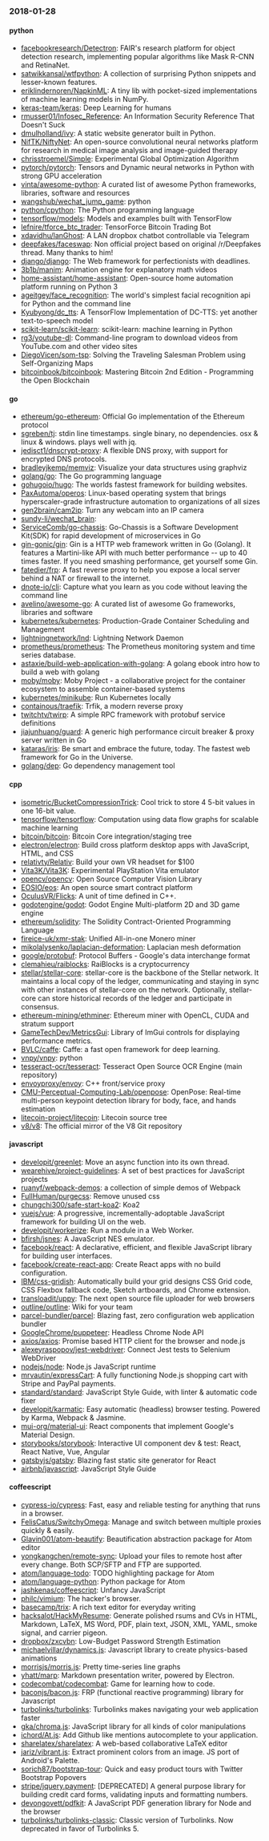 ### 2018-01-28

#### python
* [facebookresearch/Detectron](https://github.com/facebookresearch/Detectron): FAIR's research platform for object detection research, implementing popular algorithms like Mask R-CNN and RetinaNet.
* [satwikkansal/wtfpython](https://github.com/satwikkansal/wtfpython): A collection of surprising Python snippets and lesser-known features.
* [eriklindernoren/NapkinML](https://github.com/eriklindernoren/NapkinML): A tiny lib with pocket-sized implementations of machine learning models in NumPy.
* [keras-team/keras](https://github.com/keras-team/keras): Deep Learning for humans
* [rmusser01/Infosec_Reference](https://github.com/rmusser01/Infosec_Reference): An Information Security Reference That Doesn't Suck
* [dmulholland/ivy](https://github.com/dmulholland/ivy): A static website generator built in Python.
* [NifTK/NiftyNet](https://github.com/NifTK/NiftyNet): An open-source convolutional neural networks platform for research in medical image analysis and image-guided therapy
* [chrisstroemel/Simple](https://github.com/chrisstroemel/Simple): Experimental Global Optimization Algorithm
* [pytorch/pytorch](https://github.com/pytorch/pytorch): Tensors and Dynamic neural networks in Python with strong GPU acceleration
* [vinta/awesome-python](https://github.com/vinta/awesome-python): A curated list of awesome Python frameworks, libraries, software and resources
* [wangshub/wechat_jump_game](https://github.com/wangshub/wechat_jump_game): python 
* [python/cpython](https://github.com/python/cpython): The Python programming language
* [tensorflow/models](https://github.com/tensorflow/models): Models and examples built with TensorFlow
* [lefnire/tforce_btc_trader](https://github.com/lefnire/tforce_btc_trader): TensorForce Bitcoin Trading Bot
* [xdavidhu/lanGhost](https://github.com/xdavidhu/lanGhost):  A LAN dropbox chatbot controllable via Telegram
* [deepfakes/faceswap](https://github.com/deepfakes/faceswap): Non official project based on original /r/Deepfakes thread. Many thanks to him!
* [django/django](https://github.com/django/django): The Web framework for perfectionists with deadlines.
* [3b1b/manim](https://github.com/3b1b/manim): Animation engine for explanatory math videos
* [home-assistant/home-assistant](https://github.com/home-assistant/home-assistant):  Open-source home automation platform running on Python 3
* [ageitgey/face_recognition](https://github.com/ageitgey/face_recognition): The world's simplest facial recognition api for Python and the command line
* [Kyubyong/dc_tts](https://github.com/Kyubyong/dc_tts): A TensorFlow Implementation of DC-TTS: yet another text-to-speech model
* [scikit-learn/scikit-learn](https://github.com/scikit-learn/scikit-learn): scikit-learn: machine learning in Python
* [rg3/youtube-dl](https://github.com/rg3/youtube-dl): Command-line program to download videos from YouTube.com and other video sites
* [DiegoVicen/som-tsp](https://github.com/DiegoVicen/som-tsp): Solving the Traveling Salesman Problem using Self-Organizing Maps
* [bitcoinbook/bitcoinbook](https://github.com/bitcoinbook/bitcoinbook): Mastering Bitcoin 2nd Edition - Programming the Open Blockchain

#### go
* [ethereum/go-ethereum](https://github.com/ethereum/go-ethereum): Official Go implementation of the Ethereum protocol
* [sgreben/tj](https://github.com/sgreben/tj): stdin line timestamps. single binary, no dependencies. osx & linux & windows. plays well with jq.
* [jedisct1/dnscrypt-proxy](https://github.com/jedisct1/dnscrypt-proxy): A flexible DNS proxy, with support for encrypted DNS protocols.
* [bradleyjkemp/memviz](https://github.com/bradleyjkemp/memviz): Visualize your data structures using graphviz
* [golang/go](https://github.com/golang/go): The Go programming language
* [gohugoio/hugo](https://github.com/gohugoio/hugo): The worlds fastest framework for building websites.
* [PaxAutoma/operos](https://github.com/PaxAutoma/operos): Linux-based operating system that brings hyperscaler-grade infrastructure automation to organizations of all sizes
* [gen2brain/cam2ip](https://github.com/gen2brain/cam2ip): Turn any webcam into an IP camera
* [sundy-li/wechat_brain](https://github.com/sundy-li/wechat_brain): 
* [ServiceComb/go-chassis](https://github.com/ServiceComb/go-chassis): Go-Chassis is a Software Development Kit(SDK) for rapid development of microservices in Go
* [gin-gonic/gin](https://github.com/gin-gonic/gin): Gin is a HTTP web framework written in Go (Golang). It features a Martini-like API with much better performance -- up to 40 times faster. If you need smashing performance, get yourself some Gin.
* [fatedier/frp](https://github.com/fatedier/frp): A fast reverse proxy to help you expose a local server behind a NAT or firewall to the internet.
* [dnote-io/cli](https://github.com/dnote-io/cli): Capture what you learn as you code without leaving the command line
* [avelino/awesome-go](https://github.com/avelino/awesome-go): A curated list of awesome Go frameworks, libraries and software
* [kubernetes/kubernetes](https://github.com/kubernetes/kubernetes): Production-Grade Container Scheduling and Management
* [lightningnetwork/lnd](https://github.com/lightningnetwork/lnd): Lightning Network Daemon 
* [prometheus/prometheus](https://github.com/prometheus/prometheus): The Prometheus monitoring system and time series database.
* [astaxie/build-web-application-with-golang](https://github.com/astaxie/build-web-application-with-golang): A golang ebook intro how to build a web with golang
* [moby/moby](https://github.com/moby/moby): Moby Project - a collaborative project for the container ecosystem to assemble container-based systems
* [kubernetes/minikube](https://github.com/kubernetes/minikube): Run Kubernetes locally
* [containous/traefik](https://github.com/containous/traefik): Trfik, a modern reverse proxy
* [twitchtv/twirp](https://github.com/twitchtv/twirp): A simple RPC framework with protobuf service definitions
* [jiajunhuang/guard](https://github.com/jiajunhuang/guard): A generic high performance circuit breaker & proxy server written in Go
* [kataras/iris](https://github.com/kataras/iris): Be smart and embrace the future, today. The fastest web framework for Go in the Universe.
* [golang/dep](https://github.com/golang/dep): Go dependency management tool

#### cpp
* [isometric/BucketCompressionTrick](https://github.com/isometric/BucketCompressionTrick): Cool trick to store 4 5-bit values in one 16-bit value.
* [tensorflow/tensorflow](https://github.com/tensorflow/tensorflow): Computation using data flow graphs for scalable machine learning
* [bitcoin/bitcoin](https://github.com/bitcoin/bitcoin): Bitcoin Core integration/staging tree
* [electron/electron](https://github.com/electron/electron): Build cross platform desktop apps with JavaScript, HTML, and CSS
* [relativty/Relativ](https://github.com/relativty/Relativ):  Build your own VR headset for $100
* [Vita3K/Vita3K](https://github.com/Vita3K/Vita3K): Experimental PlayStation Vita emulator
* [opencv/opencv](https://github.com/opencv/opencv): Open Source Computer Vision Library
* [EOSIO/eos](https://github.com/EOSIO/eos): An open source smart contract platform
* [OculusVR/Flicks](https://github.com/OculusVR/Flicks): A unit of time defined in C++.
* [godotengine/godot](https://github.com/godotengine/godot): Godot Engine  Multi-platform 2D and 3D game engine
* [ethereum/solidity](https://github.com/ethereum/solidity): The Solidity Contract-Oriented Programming Language
* [fireice-uk/xmr-stak](https://github.com/fireice-uk/xmr-stak): Unified All-in-one Monero miner
* [mikolalysenko/laplacian-deformation](https://github.com/mikolalysenko/laplacian-deformation): Laplacian mesh deformation
* [google/protobuf](https://github.com/google/protobuf): Protocol Buffers - Google's data interchange format
* [clemahieu/raiblocks](https://github.com/clemahieu/raiblocks): RaiBlocks is a cryptocurrency
* [stellar/stellar-core](https://github.com/stellar/stellar-core): stellar-core is the backbone of the Stellar network. It maintains a local copy of the ledger, communicating and staying in sync with other instances of stellar-core on the network. Optionally, stellar-core can store historical records of the ledger and participate in consensus.
* [ethereum-mining/ethminer](https://github.com/ethereum-mining/ethminer): Ethereum miner with OpenCL, CUDA and stratum support
* [GameTechDev/MetricsGui](https://github.com/GameTechDev/MetricsGui): Library of ImGui controls for displaying performance metrics.
* [BVLC/caffe](https://github.com/BVLC/caffe): Caffe: a fast open framework for deep learning.
* [vnpy/vnpy](https://github.com/vnpy/vnpy): python
* [tesseract-ocr/tesseract](https://github.com/tesseract-ocr/tesseract): Tesseract Open Source OCR Engine (main repository)
* [envoyproxy/envoy](https://github.com/envoyproxy/envoy): C++ front/service proxy
* [CMU-Perceptual-Computing-Lab/openpose](https://github.com/CMU-Perceptual-Computing-Lab/openpose): OpenPose: Real-time multi-person keypoint detection library for body, face, and hands estimation
* [litecoin-project/litecoin](https://github.com/litecoin-project/litecoin): Litecoin source tree
* [v8/v8](https://github.com/v8/v8): The official mirror of the V8 Git repository

#### javascript
* [developit/greenlet](https://github.com/developit/greenlet):  Move an async function into its own thread.
* [wearehive/project-guidelines](https://github.com/wearehive/project-guidelines): A set of best practices for JavaScript projects
* [ruanyf/webpack-demos](https://github.com/ruanyf/webpack-demos): a collection of simple demos of Webpack
* [FullHuman/purgecss](https://github.com/FullHuman/purgecss): Remove unused css
* [chungchi300/safe-start-koa2](https://github.com/chungchi300/safe-start-koa2):  Koa2 
* [vuejs/vue](https://github.com/vuejs/vue):  A progressive, incrementally-adoptable JavaScript framework for building UI on the web.
* [developit/workerize](https://github.com/developit/workerize):  Run a module in a Web Worker.
* [bfirsh/jsnes](https://github.com/bfirsh/jsnes): A JavaScript NES emulator.
* [facebook/react](https://github.com/facebook/react): A declarative, efficient, and flexible JavaScript library for building user interfaces.
* [facebook/create-react-app](https://github.com/facebook/create-react-app): Create React apps with no build configuration.
* [IBM/css-gridish](https://github.com/IBM/css-gridish): Automatically build your grid designs CSS Grid code, CSS Flexbox fallback code, Sketch artboards, and Chrome extension.
* [transloadit/uppy](https://github.com/transloadit/uppy): The next open source file uploader for web browsers 
* [outline/outline](https://github.com/outline/outline):  Wiki for your team
* [parcel-bundler/parcel](https://github.com/parcel-bundler/parcel):  Blazing fast, zero configuration web application bundler
* [GoogleChrome/puppeteer](https://github.com/GoogleChrome/puppeteer): Headless Chrome Node API
* [axios/axios](https://github.com/axios/axios): Promise based HTTP client for the browser and node.js
* [alexeyraspopov/jest-webdriver](https://github.com/alexeyraspopov/jest-webdriver): Connect Jest tests to Selenium WebDriver
* [nodejs/node](https://github.com/nodejs/node): Node.js JavaScript runtime 
* [mrvautin/expressCart](https://github.com/mrvautin/expressCart): A fully functioning Node.js shopping cart with Stripe and PayPal payments.
* [standard/standard](https://github.com/standard/standard):  JavaScript Style Guide, with linter & automatic code fixer
* [developit/karmatic](https://github.com/developit/karmatic):  Easy automatic (headless) browser testing. Powered by Karma, Webpack & Jasmine.
* [mui-org/material-ui](https://github.com/mui-org/material-ui): React components that implement Google's Material Design.
* [storybooks/storybook](https://github.com/storybooks/storybook): Interactive UI component dev & test: React, React Native, Vue, Angular
* [gatsbyjs/gatsby](https://github.com/gatsbyjs/gatsby):  Blazing fast static site generator for React
* [airbnb/javascript](https://github.com/airbnb/javascript): JavaScript Style Guide

#### coffeescript
* [cypress-io/cypress](https://github.com/cypress-io/cypress): Fast, easy and reliable testing for anything that runs in a browser.
* [FelisCatus/SwitchyOmega](https://github.com/FelisCatus/SwitchyOmega): Manage and switch between multiple proxies quickly & easily.
* [Glavin001/atom-beautify](https://github.com/Glavin001/atom-beautify):  Beautification abstraction package for Atom editor
* [yongkangchen/remote-sync](https://github.com/yongkangchen/remote-sync): Upload your files to remote host after every change. Both SCP/SFTP and FTP are supported.
* [atom/language-todo](https://github.com/atom/language-todo): TODO highlighting package for Atom
* [atom/language-python](https://github.com/atom/language-python): Python package for Atom
* [jashkenas/coffeescript](https://github.com/jashkenas/coffeescript): Unfancy JavaScript
* [philc/vimium](https://github.com/philc/vimium): The hacker's browser.
* [basecamp/trix](https://github.com/basecamp/trix): A rich text editor for everyday writing
* [hacksalot/HackMyResume](https://github.com/hacksalot/HackMyResume): Generate polished rsums and CVs in HTML, Markdown, LaTeX, MS Word, PDF, plain text, JSON, XML, YAML, smoke signal, and carrier pigeon.
* [dropbox/zxcvbn](https://github.com/dropbox/zxcvbn): Low-Budget Password Strength Estimation
* [michaelvillar/dynamics.js](https://github.com/michaelvillar/dynamics.js): Javascript library to create physics-based animations
* [morrisjs/morris.js](https://github.com/morrisjs/morris.js): Pretty time-series line graphs
* [yhatt/marp](https://github.com/yhatt/marp): Markdown presentation writer, powered by Electron.
* [codecombat/codecombat](https://github.com/codecombat/codecombat): Game for learning how to code.
* [baconjs/bacon.js](https://github.com/baconjs/bacon.js): FRP (functional reactive programming) library for Javascript
* [turbolinks/turbolinks](https://github.com/turbolinks/turbolinks): Turbolinks makes navigating your web application faster
* [gka/chroma.js](https://github.com/gka/chroma.js): JavaScript library for all kinds of color manipulations
* [ichord/At.js](https://github.com/ichord/At.js): Add Github like mentions autocomplete to your application.
* [sharelatex/sharelatex](https://github.com/sharelatex/sharelatex): A web-based collaborative LaTeX editor
* [jariz/vibrant.js](https://github.com/jariz/vibrant.js): Extract prominent colors from an image. JS port of Android's Palette.
* [sorich87/bootstrap-tour](https://github.com/sorich87/bootstrap-tour): Quick and easy product tours with Twitter Bootstrap Popovers
* [stripe/jquery.payment](https://github.com/stripe/jquery.payment): [DEPRECATED] A general purpose library for building credit card forms, validating inputs and formatting numbers.
* [devongovett/pdfkit](https://github.com/devongovett/pdfkit): A JavaScript PDF generation library for Node and the browser
* [turbolinks/turbolinks-classic](https://github.com/turbolinks/turbolinks-classic): Classic version of Turbolinks. Now deprecated in favor of Turbolinks 5.
